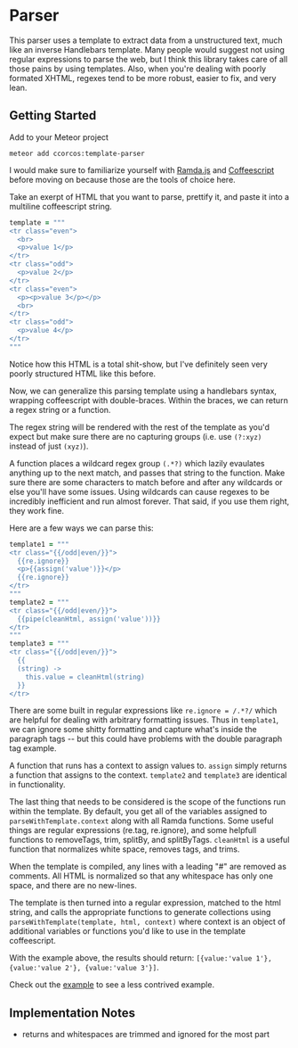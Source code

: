 # Parser

This parser uses a template to extract data from a unstructured text, much like an inverse Handlebars template. Many people would suggest not using regular expressions to parse the web, but I think this library takes care of all those pains by using templates. Also, when you're dealing with poorly formated XHTML, regexes tend to be more robust, easier to fix, and very lean.

## Getting Started

Add to your Meteor project

    meteor add ccorcos:template-parser

I would make sure to familiarize yourself with [Ramda.js](http://ramdajs.com/0.15/docs/) and [Coffeescript](http://coffeescript.org) before moving on because those are the tools of choice here.

Take an exerpt of HTML that you want to parse, prettify it, and paste it into a multiline coffeescript string.

```coffee
template = """
<tr class="even">
  <br>
  <p>value 1</p>
</tr>
<tr class="odd">
  <p>value 2</p>
</tr>
<tr class="even">
  <p><p>value 3</p></p>
  <br>
</tr>
<tr class="odd">
  <p>value 4</p>
</tr>
"""
```

Notice how this HTML is a total shit-show, but I've definitely seen very poorly structured HTML like this before.

Now, we can generalize this parsing template using a handlebars syntax, wrapping coffeescript with double-braces. Within the braces, we can return a regex string or a function. 

The regex string will be rendered with the rest of the template as you'd expect but make sure there are no capturing groups (i.e. use `(?:xyz)` instead of just `(xyz)`).

A function places a wildcard regex group `(.*?)` which lazily evaulates anything up to the next match, and passes that string to the function. Make sure there are some characters to match before and after any wildcards or else you'll have some issues. Using wildcards can cause regexes to be incredibly inefficient and run almost forever. That said, if you use them right, they work fine.

Here are a few ways we can parse this:

```coffee
template1 = """
<tr class="{{/odd|even/}}">
  {{re.ignore}}
  <p>{{assign('value')}}</p>
  {{re.ignore}}
</tr>
"""
template2 = """
<tr class="{{/odd|even/}}">
  {{pipe(cleanHtml, assign('value'))}}
</tr>
"""
template3 = """
<tr class="{{/odd|even/}}">
  {{
  (string) ->
    this.value = cleanHtml(string)
  }}
</tr>
```

There are some built in regular expressions like `re.ignore = /.*?/` which are helpful for dealing with arbitrary formatting issues. Thus in `template1`, we can ignore some shitty formatting and capture what's inside the paragraph tags -- but this could have problems with the double paragraph tag example.

A function that runs has a context to assign values to. `assign` simply returns a function that assigns to the context. `template2` and `template3` are identical in functionality.

The last thing that needs to be considered is the scope of the functions run within the template. By default, you get all of the variables assigned to `parseWithTemplate.context` along with all Ramda functions. Some useful things are regular expressions (re.tag, re.ignore), and some helpfull functions to removeTags, trim, splitBy, and splitByTags. `cleanHtml` is a useful function that normalizes white space, removes tags, and trims. 

When the template is compiled, any lines with a leading "#" are removed as comments. All HTML is normalized so that any whitespace has only one space, and there are no new-lines.

The template is then turned into a regular expression, matched to the html string, and calls the appropriate functions to generate collections using `parseWithTemplate(template, html, context)` where context is an object of additional variables or functions you'd like to use in the template coffeescript.

With the example above, the results should return: `[{value:'value 1'}, {value:'value 2'}, {value:'value 3'}]`.

Check out the [example](/example/) to see a less contrived example.

## Implementation Notes

- returns and whitespaces are trimmed and ignored for the most part
